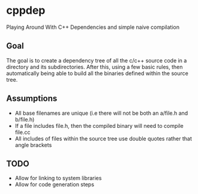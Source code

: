 # cppdep
Playing Around With C++ Dependencies and simple naive compilation

## Goal
The goal is to create a dependency tree of all the c/c++ source code
in a directory and its subdirectories. After this, using a few basic
rules, then automatically being able to build all the binaries defined
within the source tree.

## Assumptions
* All base filenames are unique (i.e there will not be both an a/file.h and b/file.h)
* If a file includes file.h, then the compiled binary will need to compile file.cc
* All includes of files within the source tree use double quotes rather that angle brackets

## TODO
* Allow for linking to system libraries
* Allow for code generation steps
